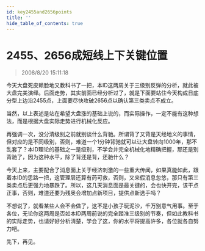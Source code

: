 ```yaml
---
id: key2455and2656points 
title: ''
hide_table_of_contents: true
---
```


# 2455、2656成短线上下关键位置

> 2008/8/20 15:11:18

<div style={{color: '#336600', fontWeight: 'bold', fontSize: '18px'}}>

今天大盘死皮赖脸地又教科书了一把，本ID这两周关于三级别反弹的分析，就此被大盘完美演绎。后面走势，其实前面已经分析过了，就是下面要站住今天构成日底分型上边沿2455点，上面要尽快攻破2656点以确认第三类卖点不成立。

 

当然，以上表述是站在希望大盘涨的基础上说的，而实际操作，一定不能有这种想法，而是根据大盘实际走势进行机械化反应。

 

再强调一次，没分清级别之前就别谈什么背驰。所谓背了又背是天经地义的事情，但对应的是不同级别，否则，难道一个1分钟背驰就可以让大盘转向1000年，那不乱套了？本ID理论的基础之一是级别，不学会并完全机械化地精确把握，那还是别背驰了，因为这种水平，除了背还是背，还驰什么？

 

今天上来，主要配合了消息面上关于经济刺激的一些重大传闻，如果真能如此，跟着本ID的思路一把，这管理层还算有药可救，否则，又来假消息忽悠，那只有第三类卖点后更强力地暴跌了。所以，这几天消息面是最关键的，会也快开完，该干点正事，否则，难道还要为残奥会增加点新项目，提供点新选手吗？

 

不想说了，就看某些人会不会做了，这不是小孩子玩泥沙，千万别意气用事。至于各位，无论你这两周是否如本ID两周前说的完全踏准三级别的节奏，但如此教科书的实际走势，也请好好分析清楚，学会了这，你的水平将提高许多，各位就各自努力吧。

 

先下，再见。

</div>